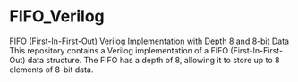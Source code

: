 # FIFO_Verilog
FIFO (First-In-First-Out) Verilog Implementation with Depth 8 and 8-bit Data  This repository contains a Verilog implementation of a FIFO (First-In-First-Out) data structure. The FIFO has a depth of 8, allowing it to store up to 8 elements of 8-bit data. 
